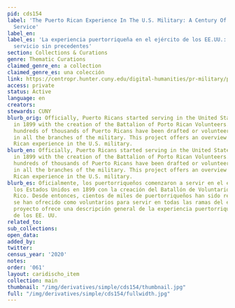 ```yaml
---
pid: cds154
label: 'The Puerto Rican Experience In The U.S. Military: A Century Of Unheralded
  Service'
label_en:
label_es: 'La experiencia puertorriqueña en el ejército de los EE.UU.: Un siglo de
  servicio sin precedentes'
section: Collections & Curations
genre: Thematic Curations
claimed_genre_en: a collection
claimed_genre_es: una colección
link: https://centropr.hunter.cuny.edu/digital-humanities/pr-military/puerto-rican-experience-us-military-century-unheralded-service
access: private
status: Active
language: en
creators:
stewards: CUNY
blurb_orig: Officially, Puerto Ricans started serving in the United States military
  in 1899 with the creation of the Battalion of Porto Rican Volunteers. Since then,
  hundreds of thousands of Puerto Ricans have been drafted or volunteered to serve
  in all the branches of the military. This project offers an overview of the Puerto
  Rican experience in the U.S. military.
blurb_en: Officially, Puerto Ricans started serving in the United States military
  in 1899 with the creation of the Battalion of Porto Rican Volunteers. Since then,
  hundreds of thousands of Puerto Ricans have been drafted or volunteered to serve
  in all the branches of the military. This project offers an overview of the Puerto
  Rican experience in the U.S. military.
blurb_es: Oficialmente, los puertorriqueños comenzaron a servir en el ejército de
  los Estados Unidos en 1899 con la creación del Batallón de Voluntarios de Puerto
  Rico. Desde entonces, cientos de miles de puertorriqueños han sido reclutados o
  se han ofrecido como voluntarios para servir en todas las ramas del ejército. Este
  proyecto ofrece una descripción general de la experiencia puertorriqueña en el ejército
  de los EE. UU.
related_to:
sub_collections:
open_data:
added_by:
twitter:
census_year: '2020'
notes:
order: '061'
layout: caridischo_item
collection: main
thumbnail: "/img/derivatives/simple/cds154/thumbnail.jpg"
full: "/img/derivatives/simple/cds154/fullwidth.jpg"
---
```

